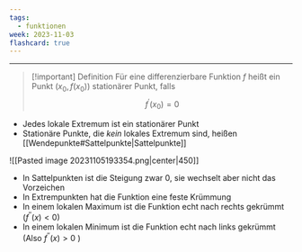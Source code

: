 ```yaml
---
tags:
  - funktionen
week: 2023-11-03
flashcard: true
---
```

***

> [!important] Definition
> Für eine differenzierbare Funktion $f$ heißt ein Punkt $\left(x_0, f\left(x_0\right)\right)$ stationärer Punkt, falls
> $$
> f^{\prime}\left(x_0\right)=0
> $$

- Jedes lokale Extremum ist ein stationärer Punkt
- Stationäre Punkte, die *kein* lokales Extremum sind, heißen [[Wendepunkte#Sattelpunkte|Sattelpunkte]]

![[Pasted image 20231105193354.png|center|450]]

- In Sattelpunkten ist die Steigung zwar 0, sie wechselt aber nicht das Vorzeichen
- In Extrempunkten hat die Funktion eine feste Krümmung
- In einem lokalen Maximum ist die Funktion echt nach rechts gekrümmt $\left(f^{\prime \prime}(x)<0\right)$
- In einem lokalen Minimum ist die Funktion echt nach links gekrümmt (Also $f^{\prime \prime}(x)>0$ )
